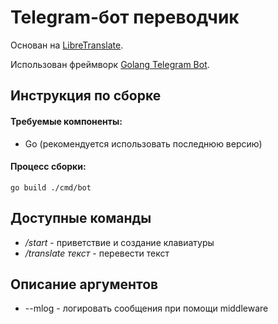 **Telegram-бот переводчик**
========================
Основан на [LibreTranslate](https://github.com/LibreTranslate/LibreTranslate). 

Использован фреймворк [Golang Telegram Bot](https://github.com/go-telegram/bot).

Инструкция по сборке
-----------------------
#### Требуемые компоненты:
* Go (рекомендуется использовать последнюю версию)

#### Процесс сборки:
```shell
go build ./cmd/bot
```

Доступные команды
-----------------
* */start* - приветствие и создание клавиатуры
* */translate текст* - перевести текст

Описание аргументов
-------------
* --mlog - логировать сообщения при помощи middleware